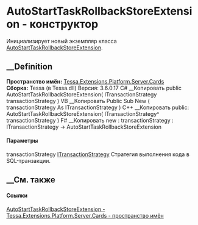 # AutoStartTaskRollbackStoreExtension - конструктор
Инициализирует новый экземпляр класса
[AutoStartTaskRollbackStoreExtension](T_Tessa_Extensions_Platform_Server_Cards_AutoStartTaskRollbackStoreExtension.htm).
## __Definition
 **Пространство имён:**
[Tessa.Extensions.Platform.Server.Cards](N_Tessa_Extensions_Platform_Server_Cards.htm)  
 **Сборка:** Tessa (в Tessa.dll) Версия: 3.6.0.17
C# __Копировать
     public AutoStartTaskRollbackStoreExtension(
    	ITransactionStrategy transactionStrategy
    )
VB __Копировать
     Public Sub New ( 
    	transactionStrategy As ITransactionStrategy
    )
C++ __Копировать
     public:
    AutoStartTaskRollbackStoreExtension(
    	ITransactionStrategy^ transactionStrategy
    )
F# __Копировать
     new : 
            transactionStrategy : ITransactionStrategy -> AutoStartTaskRollbackStoreExtension
#### Параметры
transactionStrategy
[ITransactionStrategy](T_Tessa_Platform_Data_ITransactionStrategy.htm)
    Стратегия выполнения кода в SQL-транзакции.
##  __См. также
#### Ссылки
[AutoStartTaskRollbackStoreExtension -
](T_Tessa_Extensions_Platform_Server_Cards_AutoStartTaskRollbackStoreExtension.htm)
[Tessa.Extensions.Platform.Server.Cards - пространство
имён](N_Tessa_Extensions_Platform_Server_Cards.htm)
